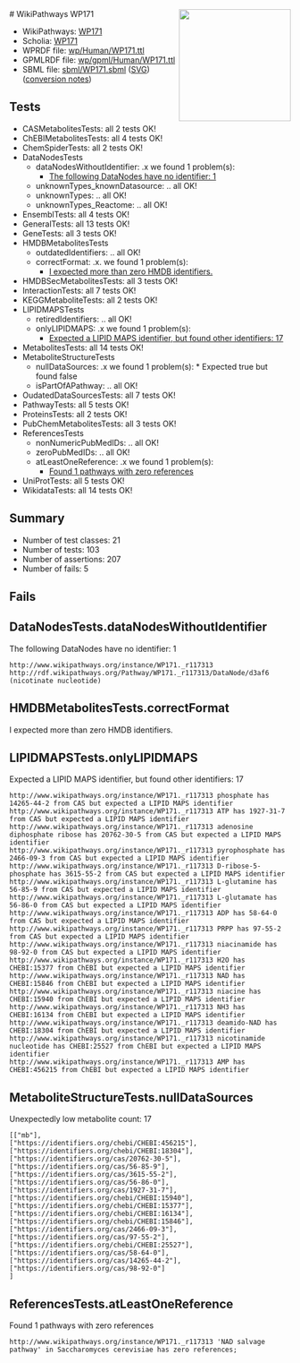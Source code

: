 <img style="float: right; width: 200px" src="../logo.png" />
# WikiPathways WP171

* WikiPathways: [WP171](https://identifiers.org/wikipathways:WP171)
* Scholia: [WP171](https://scholia.toolforge.org/wikipathways/WP171)
* WPRDF file: [wp/Human/WP171.ttl](../wp/Human/WP171.ttl)
* GPMLRDF file: [wp/gpml/Human/WP171.ttl](../wp/gpml/Human/WP171.ttl)
* SBML file: [sbml/WP171.sbml](../sbml/WP171.sbml) ([SVG](../sbml/WP171.svg)) ([conversion notes](../sbml/WP171.txt))

## Tests
* CASMetabolitesTests: all 2 tests OK!
* ChEBIMetabolitesTests: all 4 tests OK!
* ChemSpiderTests: all 2 tests OK!
* DataNodesTests
    * dataNodesWithoutIdentifier: .x we found 1 problem(s):
        * [The following DataNodes have no identifier: 1](#d2d32fa0)
    * unknownTypes_knownDatasource: .. all OK!
    * unknownTypes: .. all OK!
    * unknownTypes_Reactome: .. all OK!
* EnsemblTests: all 4 tests OK!
* GeneralTests: all 13 tests OK!
* GeneTests: all 3 tests OK!
* HMDBMetabolitesTests
    * outdatedIdentifiers: .. all OK!
    * correctFormat: .x. we found 1 problem(s):
        * [I expected more than zero HMDB identifiers.](#ad154c1e)
* HMDBSecMetabolitesTests: all 3 tests OK!
* InteractionTests: all 7 tests OK!
* KEGGMetaboliteTests: all 2 tests OK!
* LIPIDMAPSTests
    * retiredIdentifiers: .. all OK!
    * onlyLIPIDMAPS: .x we found 1 problem(s):
        * [Expected a LIPID MAPS identifier, but found other identifiers: 17](#d0bfb67f)
* MetabolitesTests: all 14 tests OK!
* MetaboliteStructureTests
    * nullDataSources: .x we found 1 problem(s):
            * Expected true but found false
    * isPartOfAPathway: .. all OK!
* OudatedDataSourcesTests: all 7 tests OK!
* PathwayTests: all 5 tests OK!
* ProteinsTests: all 2 tests OK!
* PubChemMetabolitesTests: all 3 tests OK!
* ReferencesTests
    * nonNumericPubMedIDs: .. all OK!
    * zeroPubMedIDs: .. all OK!
    * atLeastOneReference: .x we found 1 problem(s):
        * [Found 1 pathways with zero references](#35eb778e)
* UniProtTests: all 5 tests OK!
* WikidataTests: all 14 tests OK!


## Summary

* Number of test classes: 21
* Number of tests: 103
* Number of assertions: 207
* Number of fails: 5

## Fails

<a name="d2d32fa0" />

## DataNodesTests.dataNodesWithoutIdentifier

The following DataNodes have no identifier: 1
```
http://www.wikipathways.org/instance/WP171._r117313 http://rdf.wikipathways.org/Pathway/WP171._r117313/DataNode/d3af6 (nicotinate nucleotide)
```

<a name="ad154c1e" />

## HMDBMetabolitesTests.correctFormat

I expected more than zero HMDB identifiers.
<a name="d0bfb67f" />

## LIPIDMAPSTests.onlyLIPIDMAPS

Expected a LIPID MAPS identifier, but found other identifiers: 17
```
http://www.wikipathways.org/instance/WP171._r117313 phosphate has 14265-44-2 from CAS but expected a LIPID MAPS identifier
http://www.wikipathways.org/instance/WP171._r117313 ATP has 1927-31-7 from CAS but expected a LIPID MAPS identifier
http://www.wikipathways.org/instance/WP171._r117313 adenosine diphosphate ribose has 20762-30-5 from CAS but expected a LIPID MAPS identifier
http://www.wikipathways.org/instance/WP171._r117313 pyrophosphate has 2466-09-3 from CAS but expected a LIPID MAPS identifier
http://www.wikipathways.org/instance/WP171._r117313 D-ribose-5-phosphate has 3615-55-2 from CAS but expected a LIPID MAPS identifier
http://www.wikipathways.org/instance/WP171._r117313 L-glutamine has 56-85-9 from CAS but expected a LIPID MAPS identifier
http://www.wikipathways.org/instance/WP171._r117313 L-glutamate has 56-86-0 from CAS but expected a LIPID MAPS identifier
http://www.wikipathways.org/instance/WP171._r117313 ADP has 58-64-0 from CAS but expected a LIPID MAPS identifier
http://www.wikipathways.org/instance/WP171._r117313 PRPP has 97-55-2 from CAS but expected a LIPID MAPS identifier
http://www.wikipathways.org/instance/WP171._r117313 niacinamide has 98-92-0 from CAS but expected a LIPID MAPS identifier
http://www.wikipathways.org/instance/WP171._r117313 H2O has CHEBI:15377 from ChEBI but expected a LIPID MAPS identifier
http://www.wikipathways.org/instance/WP171._r117313 NAD has CHEBI:15846 from ChEBI but expected a LIPID MAPS identifier
http://www.wikipathways.org/instance/WP171._r117313 niacine has CHEBI:15940 from ChEBI but expected a LIPID MAPS identifier
http://www.wikipathways.org/instance/WP171._r117313 NH3 has CHEBI:16134 from ChEBI but expected a LIPID MAPS identifier
http://www.wikipathways.org/instance/WP171._r117313 deamido-NAD has CHEBI:18304 from ChEBI but expected a LIPID MAPS identifier
http://www.wikipathways.org/instance/WP171._r117313 nicotinamide nucleotide has CHEBI:25527 from ChEBI but expected a LIPID MAPS identifier
http://www.wikipathways.org/instance/WP171._r117313 AMP has CHEBI:456215 from ChEBI but expected a LIPID MAPS identifier
```

<a name="91904190" />

## MetaboliteStructureTests.nullDataSources

Unexpectedly low metabolite count: 17
```
[["mb"],
["https://identifiers.org/chebi/CHEBI:456215"],
["https://identifiers.org/chebi/CHEBI:18304"],
["https://identifiers.org/cas/20762-30-5"],
["https://identifiers.org/cas/56-85-9"],
["https://identifiers.org/cas/3615-55-2"],
["https://identifiers.org/cas/56-86-0"],
["https://identifiers.org/cas/1927-31-7"],
["https://identifiers.org/chebi/CHEBI:15940"],
["https://identifiers.org/chebi/CHEBI:15377"],
["https://identifiers.org/chebi/CHEBI:16134"],
["https://identifiers.org/chebi/CHEBI:15846"],
["https://identifiers.org/cas/2466-09-3"],
["https://identifiers.org/cas/97-55-2"],
["https://identifiers.org/chebi/CHEBI:25527"],
["https://identifiers.org/cas/58-64-0"],
["https://identifiers.org/cas/14265-44-2"],
["https://identifiers.org/cas/98-92-0"]
]
```

<a name="35eb778e" />

## ReferencesTests.atLeastOneReference

Found 1 pathways with zero references
```
http://www.wikipathways.org/instance/WP171._r117313 'NAD salvage pathway' in Saccharomyces cerevisiae has zero references; 
```

